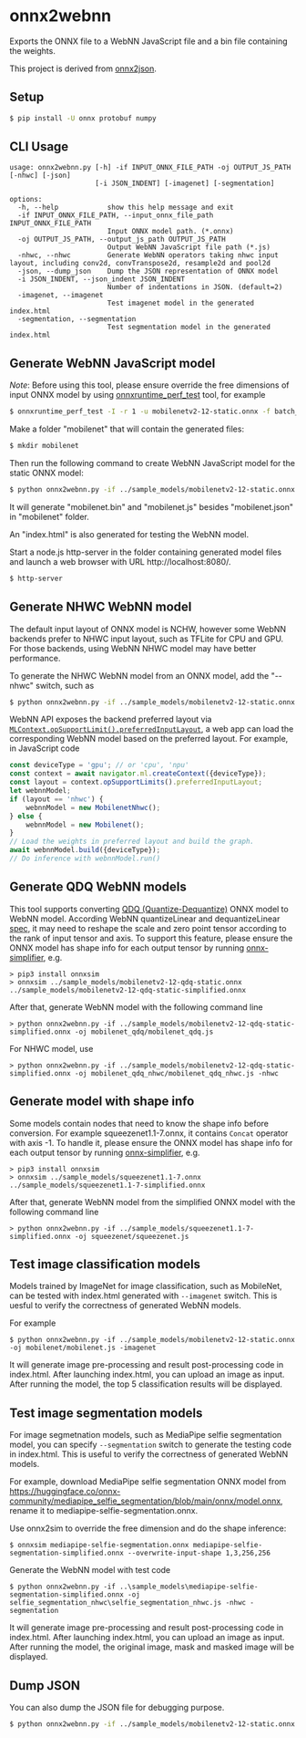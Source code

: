# onnx2webnn
Exports the ONNX file to a WebNN JavaScript file and a bin file containing the weights.

This project is derived from [onnx2json](https://github.com/PINTO0309/onnx2json).

## Setup

```bash
$ pip install -U onnx protobuf numpy
```
## CLI Usage
```
usage: onnx2webnn.py [-h] -if INPUT_ONNX_FILE_PATH -oj OUTPUT_JS_PATH [-nhwc] [-json]
                     [-i JSON_INDENT] [-imagenet] [-segmentation]

options:
  -h, --help            show this help message and exit
  -if INPUT_ONNX_FILE_PATH, --input_onnx_file_path INPUT_ONNX_FILE_PATH
                        Input ONNX model path. (*.onnx)
  -oj OUTPUT_JS_PATH, --output_js_path OUTPUT_JS_PATH
                        Output WebNN JavaScript file path (*.js)
  -nhwc, --nhwc         Generate WebNN operators taking nhwc input layout, including conv2d, convTranspose2d, resample2d and pool2d
  -json, --dump_json    Dump the JSON representation of ONNX model
  -i JSON_INDENT, --json_indent JSON_INDENT
                        Number of indentations in JSON. (default=2)
  -imagenet, --imagenet
                        Test imagenet model in the generated index.html
  -segmentation, --segmentation
                        Test segmentation model in the generated index.html
```

## Generate WebNN JavaScript model
*Note*: Before using this tool, please ensure override the free dimensions of input ONNX model by using [onnxruntime_perf_test](https://github.com/microsoft/onnxruntime/blob/main/onnxruntime/test/perftest/README.md) tool, for example
```bash
$ onnxruntime_perf_test -I -r 1 -u mobilenetv2-12-static.onnx -f batch_size:1 -o 1 mobilenetv2-12.onnx
```

Make a folder "mobilenet" that will contain the generated files:
```bash
$ mkdir mobilenet
```

Then run the following command to create WebNN JavaScript model for the static ONNX model:
```bash
$ python onnx2webnn.py -if ../sample_models/mobilenetv2-12-static.onnx -oj mobilenet/mobilenet.js
```
It will generate "mobilenet.bin" and "mobilenet.js" besides "mobilenet.json" in "mobilenet" folder.

An "index.html" is also generated for testing the WebNN model.

Start a node.js http-server in the folder containing generated model files and launch a web browser with URL http://localhost:8080/.
```bash
$ http-server
```

## Generate NHWC WebNN model
The default input layout of ONNX model is NCHW, however some WebNN backends prefer to NHWC input layout, such as TFLite for CPU and GPU. For those backends, using WebNN NHWC model may have better performance.

To generate the NHWC WebNN model from an ONNX model, add the "--nhwc" switch, such as
```bash
$ python onnx2webnn.py -if ../sample_models/mobilenetv2-12-static.onnx -oj mobilenet_nhwc/mobilenet_nhwc.js -nhwc
```

WebNN API exposes the backend preferred layout via [`MLContext.opSupportLimit().preferredInputLayout`](https://www.w3.org/TR/webnn/#dom-mlopsupportlimits-preferredinputlayout), a web app can load the corresponding WebNN model based on the preferred layout. For example, in JavaScript code
```javascript
const deviceType = 'gpu'; // or 'cpu', 'npu'
const context = await navigator.ml.createContext({deviceType});
const layout = context.opSupportLimits().preferredInputLayout;
let webnnModel;
if (layout == 'nhwc') {
    webnnModel = new MobilenetNhwc();
} else {
    webnnModel = new Mobilenet();
}
// Load the weights in preferred layout and build the graph.
await webnnModel.build({deviceType});
// Do inference with webnnModel.run()
```

## Generate QDQ WebNN models
This tool supports converting [QDQ (Quantize-Dequantize)](https://onnxruntime.ai/docs/performance/model-optimizations/quantization.html#onnx-quantization-representation-format) ONNX model to WebNN model. According WebNN quantizeLinear and dequantizeLinear [spec](https://www.w3.org/TR/webnn/#api-mlgraphbuilder-dequantizelinear), it may need to reshape the scale and zero point tensor according to the rank of input tensor and axis. To support this feature, please ensure the ONNX model has shape info for each output tensor by running [onnx-simplifier](https://github.com/daquexian/onnx-simplifier), e.g.
```shell
> pip3 install onnxsim
> onnxsim ../sample_models/mobilenetv2-12-qdq-static.onnx ../sample_models/mobilenetv2-12-qdq-static-simplified.onnx
```

After that, generate WebNN model with the following command line
```shell
> python onnx2webnn.py -if ../sample_models/mobilenetv2-12-qdq-static-simplified.onnx -oj mobilenet_qdq/mobilenet_qdq.js
```

For NHWC model, use
```shell
> python onnx2webnn.py -if ../sample_models/mobilenetv2-12-qdq-static-simplified.onnx -oj mobilenet_qdq_nhwc/mobilenet_qdq_nhwc.js -nhwc
```

## Generate model with shape info
Some models contain nodes that need to know the shape info before conversion. For example squeezenet1.1-7.onnx, it contains `Concat` operator with axis -1. To handle it, please ensure the ONNX model has shape info for each output tensor by running [onnx-simplifier](https://github.com/daquexian/onnx-simplifier), e.g.
```shell
> pip3 install onnxsim
> onnxsim ../sample_models/squeezenet1.1-7.onnx ../sample_models/squeezenet1.1-7-simplified.onnx
```

After that, generate WebNN model from the simplified ONNX model with the following command line
```shell
> python onnx2webnn.py -if ../sample_models/squeezenet1.1-7-simplified.onnx -oj squeezenet/squeezenet.js
```

## Test image classification models
Models trained by ImageNet for image classification, such as MobileNet, can be tested with index.html generated with `--imagenet` switch. This is uesful to verify the correctness of generated WebNN models.

For example
```shell
$ python onnx2webnn.py -if ../sample_models/mobilenetv2-12-static.onnx -oj mobilenet/mobilenet.js -imagenet
```

It will generate image pre-processing and result post-processing code in index.html. After launching index.html, you can upload an image as input. After running the model, the top 5 classification results will be displayed.

## Test image segmentation models
For image segmetnation models, such as MediaPipe selfie segmentation model, you can specify `--segmentation` switch to generate the testing code in index.html. This is useful to verify the correctness of generated WebNN models.

For example, download MediaPipe selfie segmentation ONNX model from https://huggingface.co/onnx-community/mediapipe_selfie_segmentation/blob/main/onnx/model.onnx, rename it to mediapipe-selfie-segmentation.onnx.

Use onnx2sim to override the free dimension and do the shape inference:
```shell
$ onnxsim mediapipe-selfie-segmentation.onnx mediapipe-selfie-segmentation-simplified.onnx --overwrite-input-shape 1,3,256,256
```

Generate the WebNN model with test code
```shell
$ python onnx2webnn.py -if ..\sample_models\mediapipe-selfie-segmentation-simplified.onnx -oj selfie_segmentation_nhwc\selfie_segmentation_nhwc.js -nhwc -segmentation
```
It will generate image pre-processing and result post-processing code in index.html. After launching index.html, you can upload an image as input. After running the model, the original image, mask and masked image will be displayed.

## Dump JSON
You can also dump the JSON file for debugging purpose.
```bash
$ python onnx2webnn.py -if ../sample_models/mobilenetv2-12-static.onnx -oj mobilenet/mobilenet.js -json
```

